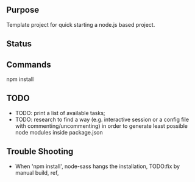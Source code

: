 

## Purpose

Template project for quick starting a node.js based project.



## Status



## Commands
npm install





## TODO

* TODO: print a list of available tasks;
* TODO: research to find a way (e.g. interactive session or a config file with commenting/uncommenting) in order to generate least possible node modules inside package.json




## Trouble Shooting
 
* When 'npm install', node-sass hangs the installation, TODO:fix by manual build, ref, 
